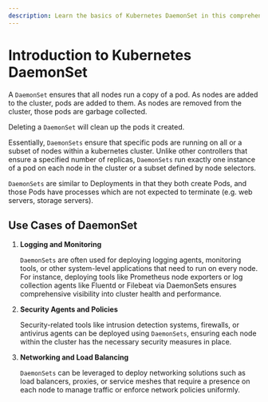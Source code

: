 ```yaml
---
description: Learn the basics of Kubernetes DaemonSet in this comprehensive introduction. Discover how DaemonSet works and its crucial role in managing applications seamlessly across your cluster.
---
```


# Introduction to Kubernetes DaemonSet

A `DaemonSet` ensures that all nodes run a copy of a pod. As nodes are added to the cluster, pods are added to them. As nodes are removed from the cluster, those pods are garbage collected.

Deleting a `DaemonSet` will clean up the pods it created.

Essentially, `DaemonSets` ensure that specific pods are running on all or a subset of nodes within a kubernetes cluster. Unlike other controllers that ensure a specified number of replicas, `DaemonSets` run exactly one instance of a pod on each node in the cluster or a subset defined by node selectors.

`DaemonSets` are similar to Deployments in that they both create Pods, and those Pods have processes which are not expected to terminate (e.g. web servers, storage servers).


## Use Cases of DaemonSet

1. **Logging and Monitoring**

    `DaemonSets` are often used for deploying logging agents, monitoring tools, or other system-level applications that need to run on every node. For instance, deploying tools like Prometheus node exporters or log collection agents like Fluentd or Filebeat via DaemonSets ensures comprehensive visibility into cluster health and performance.

2. **Security Agents and Policies**

    Security-related tools like intrusion detection systems, firewalls, or antivirus agents can be deployed using `DaemonSets`, ensuring each node within the cluster has the necessary security measures in place.

3. **Networking and Load Balancing**

    `DaemonSets` can be leveraged to deploy networking solutions such as load balancers, proxies, or service meshes that require a presence on each node to manage traffic or enforce network policies uniformly.

